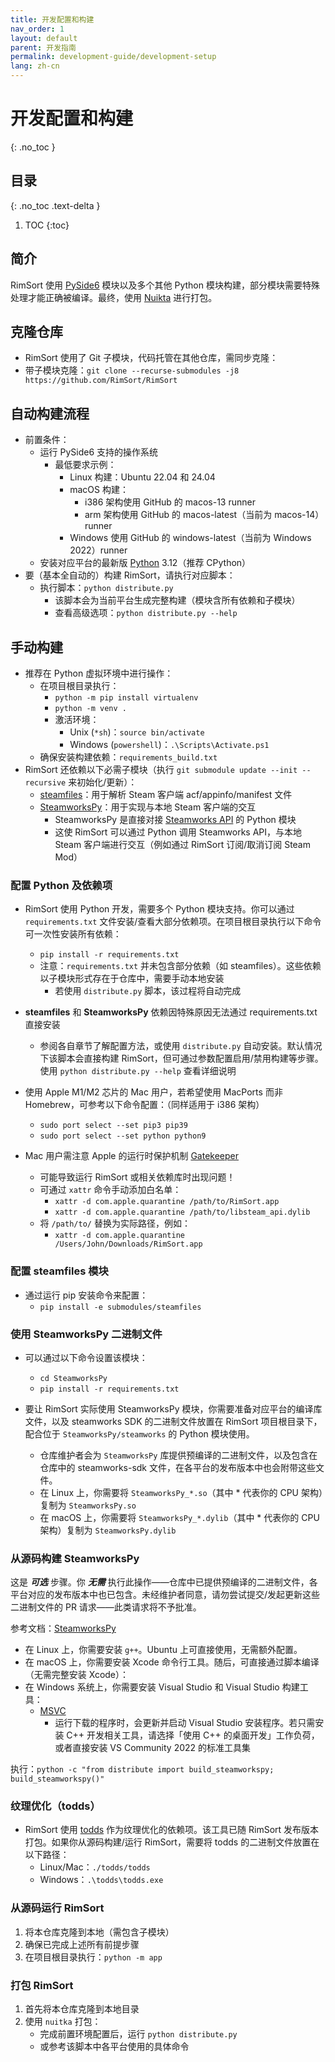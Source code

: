 ```yaml
---
title: 开发配置和构建
nav_order: 1
layout: default
parent: 开发指南
permalink: development-guide/development-setup
lang: zh-cn
---
```

# 开发配置和构建
{: .no_toc }

## 目录
{: .no_toc .text-delta }

1. TOC
{:toc}

## 简介

RimSort 使用 [PySide6](https://pypi.org/project/PySide6/) 模块以及多个其他 Python 模块构建，部分模块需要特殊处理才能正确被编译。最终，使用 [Nuikta](https://nuitka.net/) 进行打包。

## 克隆仓库

- RimSort 使用了 Git 子模块，代码托管在其他仓库，需同步克隆：
- 带子模块克隆：`git clone --recurse-submodules -j8 https://github.com/RimSort/RimSort`

## 自动构建流程

- 前置条件：
  - 运行 PySide6 支持的操作系统
    - 最低要求示例：
      - Linux 构建：Ubuntu 22.04 和 24.04
      - macOS 构建：
        - i386 架构使用 GitHub 的 macos-13 runner
        - arm 架构使用 GitHub 的 macos-latest（当前为 macos-14）runner
      - Windows 使用 GitHub 的 windows-latest（当前为 Windows 2022）runner
  - 安装对应平台的最新版 [Python](https://python.org/) 3.12（推荐 CPython）
- 要（基本全自动的）构建 RimSort，请执行对应脚本：
  - 执行脚本：`python distribute.py`
    - 该脚本会为当前平台生成完整构建（模块含所有依赖和子模块）
    - 查看高级选项：`python distribute.py --help`

## 手动构建

- 推荐在 Python 虚拟环境中进行操作：
  - 在项目根目录执行：
    - `python -m pip install virtualenv`
    - `python -m venv .`
    - 激活环境：
      - Unix (`*sh`)：`source bin/activate`
      - Windows (`powershell`)：`.\Scripts\Activate.ps1`
  - 确保安装构建依赖：`requirements_build.txt`
- RimSort 还依赖以下必需子模块（执行 `git submodule update --init --recursive` 来初始化/更新）：
  - [steamfiles](https://github.com/twstagg/steamfiles)：用于解析 Steam 客户端 acf/appinfo/manifest 文件
  - [SteamworksPy](https://github.com/philippj/SteamworksPy)：用于实现与本地 Steam 客户端的交互
    - SteamworksPy 是直接对接 [Steamworks API](https://partner.steamgames.com/doc/api) 的 Python 模块
    - 这使 RimSort 可以通过 Python 调用 Steamworks API，与本地 Steam 客户端进行交互（例如通过 RimSort 订阅/取消订阅 Steam Mod）

### 配置 Python 及依赖项

- RimSort 使用 Python 开发，需要多个 Python 模块支持。你可以通过 `requirements.txt` 文件安装/查看大部分依赖项。在项目根目录执行以下命令可一次性安装所有依赖：

  - `pip install -r requirements.txt`
  - 注意：`requirements.txt` 并未包含部分依赖（如 steamfiles）。这些依赖以子模块形式存在于仓库中，需要手动本地安装
    - 若使用 `distribute.py` 脚本，该过程将自动完成

- **steamfiles** 和 **SteamworksPy** 依赖因特殊原因无法通过 requirements.txt 直接安装

  - 参阅各自章节了解配置方法，或使用 `distribute.py` 自动安装。默认情况下该脚本会直接构建 RimSort，但可通过参数配置启用/禁用构建等步骤。使用 `python distribute.py --help` 查看详细说明

- 使用 Apple M1/M2 芯片的 Mac 用户，若希望使用 MacPorts 而非 Homebrew，可参考以下命令配置：（同样适用于 i386 架构）

  - `sudo port select --set pip3 pip39`
  - `sudo port select --set python python9`

- Mac 用户需注意 Apple 的运行时保护机制 [Gatekeeper](https://support.apple.com/guide/security/gatekeeper-and-runtime-protection-sec5599b66df/web)
  - 可能导致运行 RimSort 或相关依赖库时出现问题！
  - 可通过 `xattr` 命令手动添加白名单：
    - `xattr -d com.apple.quarantine /path/to/RimSort.app`
    - `xattr -d com.apple.quarantine /path/to/libsteam_api.dylib`
  - 将 `/path/to/` 替换为实际路径，例如：
    - `xattr -d com.apple.quarantine /Users/John/Downloads/RimSort.app`

### 配置 steamfiles 模块

- 通过运行 pip 安装命令来配置：
  - `pip install -e submodules/steamfiles`

### 使用 SteamworksPy 二进制文件

- 可以通过以下命令设置该模块：

  - `cd SteamworksPy`
  - `pip install -r requirements.txt`

- 要让 RimSort 实际使用 SteamworksPy 模块，你需要准备对应平台的编译库文件，以及 steamworks SDK 的二进制文件放置在 RimSort 项目根目录下，配合位于 `SteamworksPy/steamworks` 的 Python 模块使用。
  - 仓库维护者会为 `SteamworksPy` 库提供预编译的二进制文件，以及包含在仓库中的 steamworks-sdk 文件，在各平台的发布版本中也会附带这些文件。
  - 在 Linux 上，你需要将 `SteamworksPy_*.so`（其中 \* 代表你的 CPU 架构）复制为 `SteamworksPy.so`
  - 在 macOS 上，你需要将 `SteamworksPy_*.dylib`（其中 \* 代表你的 CPU 架构）复制为 `SteamworksPy.dylib`

### 从源码构建 SteamworksPy

这是 _**可选**_ 步骤。你 _**无需**_ 执行此操作——仓库中已提供预编译的二进制文件，各平台对应的发布版本中也已包含。未经维护者同意，请勿尝试提交/发起更新这些二进制文件的 PR 请求——此类请求将不予批准。

参考文档：[SteamworksPy](https://philippj.github.io/SteamworksPy/)

- 在 Linux 上，你需要安装 `g++`。Ubuntu 上可直接使用，无需额外配置。
- 在 macOS 上，你需要安装 Xcode 命令行工具。随后，可直接通过脚本编译（无需完整安装 Xcode）：
- 在 Windows 系统上，你需要安装 Visual Studio 和 Visual Studio 构建工具：
  - [MSVC](https://visualstudio.microsoft.com/downloads/#build-tools-for-visual-studio-2022)
    - 运行下载的程序时，会更新并启动 Visual Studio 安装程序。若只需安装 C++ 开发相关工具，请选择「使用 C++ 的桌面开发」工作负荷，或者直接安装 VS Community 2022 的标准工具集

执行：`python -c "from distribute import build_steamworkspy; build_steamworkspy()"`

### 纹理优化（todds）

- RimSort 使用 [todds](https://github.com/joseasoler/todds) 作为纹理优化的依赖项。该工具已随 RimSort 发布版本打包。如果你从源码构建/运行 RimSort，需要将 todds 的二进制文件放置在以下路径：
  - Linux/Mac：`./todds/todds`
  - Windows：`.\todds\todds.exe`

### 从源码运行 RimSort

1. 将本仓库克隆到本地（需包含子模块）
2. 确保已完成上述所有前提步骤
3. 在项目根目录执行：`python -m app`

### 打包 RimSort

1. 首先将本仓库克隆到本地目录
2. 使用 `nuitka` 打包：
   - 完成前置环境配置后，运行 `python distribute.py`
   - 或参考该脚本中各平台使用的具体命令
